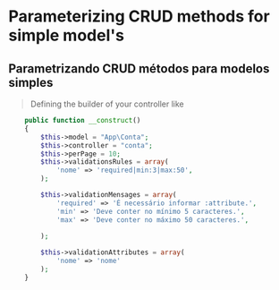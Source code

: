 # Parameterizing CRUD methods for simple model's
## Parametrizando CRUD métodos para modelos simples


 > Defining the builder of your controller like
```php
    public function __construct()
    {
        $this->model = "App\Conta";
        $this->controller = "conta";
        $this->perPage = 10;
        $this->validationsRules = array(
            'nome' => 'required|min:3|max:50',
        );

        $this->validationMensages = array(
            'required' => 'É necessário informar :attribute.',
            'min' => 'Deve conter no mínimo 5 caracteres.',
            'max' => 'Deve conter no máximo 50 caracteres.',

        );
        
        $this->validationAttributes = array(
            'nome' => 'nome'
        );
    }